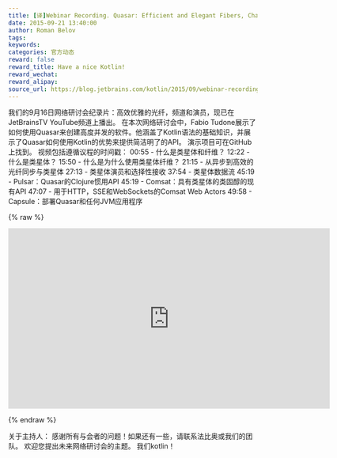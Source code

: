 ```yaml
---
title: [译]Webinar Recording. Quasar: Efficient and Elegant Fibers, Channels and Actors
date: 2015-09-21 13:40:00
author: Roman Belov
tags:
keywords:
categories: 官方动态
reward: false
reward_title: Have a nice Kotlin!
reward_wechat:
reward_alipay:
source_url: https://blog.jetbrains.com/kotlin/2015/09/webinar-recording-quasar-efficient-and-elegant-fibers-channels-and-actors/
---
```


我们的9月16日网络研讨会纪录片：高效优雅的光纤，频道和演员，现已在JetBrainsTV YouTube频道上播出。
在本次网络研讨会中，Fabio Tudone展示了如何使用Quasar来创建高度并发的软件。他涵盖了Kotlin语法的基础知识，并展示了Quasar如何使用Kotlin的优势来提供简洁明了的API。
演示项目可在GitHub上找到。
视频包括遵循议程的时间戳：
00:55  - 什么是类星体和纤维？
12:22  - 什么是类星体？
15:50  - 什么是为什么使用类星体纤维？
21:15  - 从异步到高效的光纤同步与类星体
27:13  - 类星体演员和选择性接收
37:54  - 类星体数据流
45:19  -  Pulsar：Quasar的Clojure惯用API
45:19  -  Comsat：具有类星体的类固醇的现有API
47:07  - 用于HTTP，SSE和WebSockets的Comsat Web Actors
49:58  -  Capsule：部署Quasar和任何JVM应用程序

{% raw %}
<p><iframe allowfullscreen="" frameborder="0" height="365" src="https://www.youtube.com/embed/Nmob2MB2Qo8" width="650"></iframe></p>
{% endraw %}

关于主持人：
感谢所有与会者的问题！如果还有一些，请联系法比奥或我们的团队。
欢迎您提出未来网络研讨会的主题。
我们kotlin！
